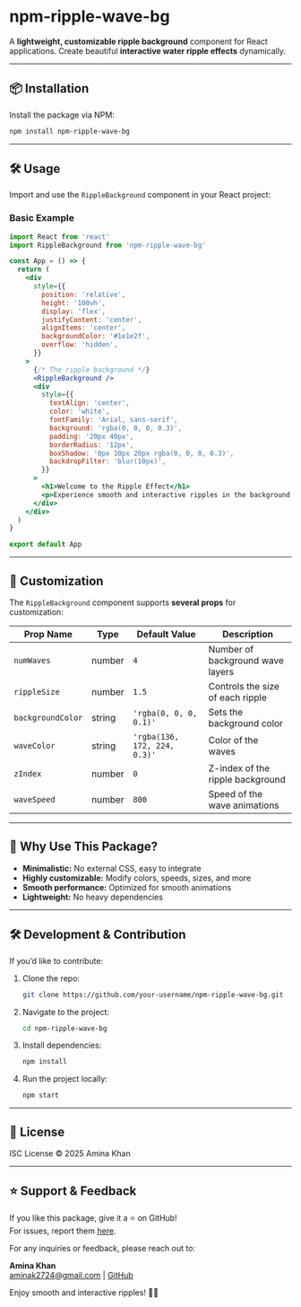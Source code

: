 

# npm-ripple-wave-bg

A **lightweight, customizable ripple background** component for React applications. Create beautiful **interactive water ripple effects** dynamically.

---

## 📦 Installation

Install the package via NPM:

```sh
npm install npm-ripple-wave-bg
```

---

## 🛠 Usage

Import and use the `RippleBackground` component in your React project:

### **Basic Example**

```jsx
import React from 'react'
import RippleBackground from 'npm-ripple-wave-bg'

const App = () => {
  return (
    <div
      style={{
        position: 'relative',
        height: '100vh',
        display: 'flex',
        justifyContent: 'center',
        alignItems: 'center',
        backgroundColor: '#1e1e2f',
        overflow: 'hidden',
      }}
    >
      {/* The ripple background */}
      <RippleBackground />
      <div
        style={{
          textAlign: 'center',
          color: 'white',
          fontFamily: 'Arial, sans-serif',
          background: 'rgba(0, 0, 0, 0.3)',
          padding: '20px 40px',
          borderRadius: '12px',
          boxShadow: '0px 10px 20px rgba(0, 0, 0, 0.3)',
          backdropFilter: 'blur(10px)',
        }}
      >
        <h1>Welcome to the Ripple Effect</h1>
        <p>Experience smooth and interactive ripples in the background.</p>
      </div>
    </div>
  )
}

export default App
```

---

## 🎨 Customization

The `RippleBackground` component supports **several props** for customization:

| Prop Name         | Type   | Default Value                | Description                      |
| ----------------- | ------ | ---------------------------- | -------------------------------- |
| `numWaves`        | number | `4`                          | Number of background wave layers |
| `rippleSize`      | number | `1.5`                        | Controls the size of each ripple |
| `backgroundColor` | string | `'rgba(0, 0, 0, 0.1)'`       | Sets the background color        |
| `waveColor`       | string | `'rgba(136, 172, 224, 0.3)'` | Color of the waves               |
| `zIndex`          | number | `0`                          | Z-index of the ripple background |
| `waveSpeed`       | number | `800`                        | Speed of the wave animations     |

---

## 📌 **Why Use This Package?**

- **Minimalistic:** No external CSS, easy to integrate
- **Highly customizable:** Modify colors, speeds, sizes, and more
- **Smooth performance:** Optimized for smooth animations
- **Lightweight:** No heavy dependencies

---

## 🛠 **Development & Contribution**

If you’d like to contribute:

1. Clone the repo:
   ```sh
   git clone https://github.com/your-username/npm-ripple-wave-bg.git
   ```
2. Navigate to the project:
   ```sh
   cd npm-ripple-wave-bg
   ```
3. Install dependencies:
   ```sh
   npm install
   ```
4. Run the project locally:
   ```sh
   npm start
   ```

---

## 📄 **License**

ISC License © 2025 Amina Khan

---

## ⭐ **Support & Feedback**

If you like this package, give it a ⭐ on GitHub!  
For issues, report them [here](https://github.com/AminaK2724/npm-ripple-wave-bg/issues).

For any inquiries or feedback, please reach out to:

**Amina Khan**  
aminak2724@gmail.com | [GitHub](https://github.com/AminaK2724)

Enjoy smooth and interactive ripples! 🌊🚀
